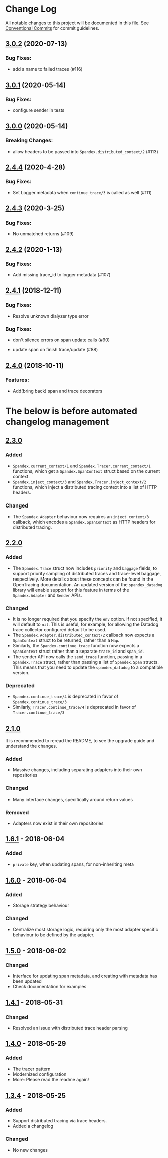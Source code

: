 # Change Log

All notable changes to this project will be documented in this file.
See [Conventional Commits](Https://conventionalcommits.org) for commit guidelines.

<!-- changelog -->

## [3.0.2](https://github.com/spandex-project/spandex/compare/3.0.1...3.0.2) (2020-07-13)




### Bug Fixes:

* add a name to failed traces (#116)

## [3.0.1](https://github.com/spandex-project/spandex/compare/3.0.0...3.0.1) (2020-05-14)




### Bug Fixes:

* configure sender in tests

## [3.0.0](https://github.com/spandex-project/spandex/compare/2.4.4...3.0.0) (2020-05-14)
### Breaking Changes:

* allow headers to be passed into `Spandex.distributed_context/2` (#113)



## [2.4.4](https://github.com/spandex-project/spandex/compare/2.4.3...2.4.4) (2020-4-28)




### Bug Fixes:

* Set Logger.metadata when `continue_trace/3` is called as well (#111)

## [2.4.3](https://github.com/spandex-project/spandex/compare/2.4.2...2.4.3) (2020-3-25)




### Bug Fixes:

* No unmatched returns (#109)

## [2.4.2](https://github.com/spandex-project/spandex/compare/2.4.1...2.4.2) (2020-1-13)




### Bug Fixes:

* Add missing trace_id to logger metadata (#107)

## [2.4.1](https://github.com/spandex-project/spandex/compare/2.4.0...2.4.1) (2018-12-11)

### Bug Fixes:

* Resolve unknown dialyzer type error


### Bug Fixes:

* don't silence errors on span update calls (#90)

* update span on finish trace/update (#88)

## [2.4.0](https://github.com/spandex-project/spandex/compare/2.4.0...2.4.0) (2018-10-11)




### Features:

* Add(bring back) span and trace decorators


# The below is before automated changelog management

## [2.3.0]

[2.3.0]: https://github.com/spandex-project/spandex/compare/v2.3.0...v2.2.0

### Added
- `Spandex.current_context/1` and `Spandex.Tracer.current_context/1` functions,
  which get a `Spandex.SpanContext` struct based on the current context.
- `Spandex.inject_context/3` and `Spandex.Tracer.inject_context/2` functions,
  which inject a distributed tracing context into a list of HTTP headers.

### Changed
- The `Spandex.Adapter` behaviour now requires an `inject_context/3` callback,
  which encodes a `Spandex.SpanContext` as HTTP headers for distributed
  tracing.

## [2.2.0]

[2.2.0]: https://github.com/spandex-project/spandex/compare/v2.2.0...v2.1.0

### Added
- The `Spandex.Trace` struct now includes `priority` and `baggage` fields, to
  support priority sampling of distributed traces and trace-level baggage,
  respectively. More details about these concepts can be found in the
  OpenTracing documentation.  An updated version of the `spandex_datadog`
  library will enable support for this feature in terms of the
  `Spandex.Adapter` and `Sender` APIs.

### Changed
- It is no longer required that you specify the `env` option. If not specified,
  it will default to `nil`. This is useful, for example, for allowing the
  Datadog trace collector configured default to be used.
- The `Spandex.Adapter.distributed_context/2` callback now expects a
  `SpanContext` struct to be returned, rather than a `Map`.
- Similarly, the `Spandex.continue_trace` function now expects a `SpanContext`
  struct rather than a separate `trace_id` and `span_id`.
- The sender API now calls the `send_trace` function, passing in a
  `Spandex.Trace` struct, rather than passing a list of `Spandex.Span` structs.
  This means that you need to update the `spandex_datadog` to a compatible
  version.

### Deprecated
- `Spandex.continue_trace/4` is deprecated in favor of
  `Spandex.continue_trace/3`
- Similarly, `Tracer.continue_trace/4` is deprecated in favor of
  `Tracer.continue_trace/3`

## [2.1.0]
It is recommended to reread the README, to see the upgrade guide and understand the changes.

[2.1.0]: https://github.com/spandex-project/spandex/compare/v2.1.0...v1.6.1

### Added
- Massive changes, including separating adapters into their own repositories

### Changed
- Many interface changes, specifically around return values

### Removed
- Adapters now exist in their own repositories

## [1.6.1] - 2018-06-04

[1.6.1]: https://github.com/spandex-project/spandex/compare/v1.6.1...v1.6.0

### Added
- `private` key, when updating spans, for non-inheriting meta

## [1.6.0] - 2018-06-04

[1.6.0]: https://github.com/spandex-project/spandex/compare/v1.6.0...v1.5.0

### Added
- Storage strategy behaviour

### Changed
- Centralize most storage logic, requiring only the most adapter specific behaviour to be defined by the adapter.

## [1.5.0] - 2018-06-02
### Changed
- Interface for updating span metadata, and creating with metadata has been updated
- Check documentation for examples

[1.5.0]: https://github.com/olivierlacan/keep-a-changelog/compare/v1.5.0...v1.4.1

## [1.4.1] - 2018-05-31
### Changed
- Resolved an issue with distributed trace header parsing

[1.4.1]: https://github.com/olivierlacan/keep-a-changelog/compare/v1.4.0...v1.4.1

## [1.4.0] - 2018-05-29
### Added
- The tracer pattern
- Modernized configuration
- More: Please read the readme again!

[1.4.0]: https://github.com/olivierlacan/keep-a-changelog/compare/v1.3.4...v1.4.0

## [1.3.4] - 2018-05-25
### Added
- Support distributed tracing via trace headers.
- Added a changelog

### Changed
- No new changes

[1.3.4]: https://github.com/olivierlacan/keep-a-changelog/compare/v1.3.3...v1.3.4
